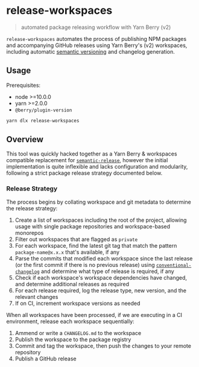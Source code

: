 # release-workspaces

> automated package releasing workflow with Yarn Berry (v2)

`release-workspaces` automates the process of publishing NPM packages and
accompanying GitHub releases using Yarn Berry's (v2) workspaces, including
automatic [semantic versioning](http://semver.org/) and changelog generation.

## Usage

Prerequisites:

- node >=10.0.0
- yarn >=2.0.0
- `@berry/plugin-version`

```sh
yarn dlx release-workspaces
```

## Overview

This tool was quickly hacked together as a Yarn Berry & workspaces compatible
replacement for
[`semantic-release`](https://github.com/semantic-release/semantic-release),
however the initial implementation is quite inflexible and lacks configuration
and modularity, following a strict package release strategy documented below.

### Release Strategy

The process begins by collating workspace and git metadata to determine the
release strategy:

1. Create a list of workspaces including the root of the project, allowing usage
   with single package repositories and workspace-based monorepos
2. Filter out workspaces that are flagged as `private`
3. For each workspace, find the latest git tag that match the pattern
   `package-name@x.x.x` that's available, if any
4. Parse the commits that modified each workspace since the last release (or the
   first commit if there is no previous release) using
   [`conventional-changelog`](https://github.com/conventional-changelog/conventional-changelog)
   and determine what type of release is required, if any
5. Check if each workspace's workspace dependencies have changed, and determine
   additional releases as required
6. For each release required, log the release type, new version, and the
   relevant changes
7. If on CI, increment workspace versions as needed

When all workspaces have been processed, if we are executing in a CI
environment, release each workspace sequentially:

1. Ammend or write a `CHANGELOG.md` to the workspace
2. Publish the workspace to the package registry
3. Commit and tag the workspace, then push the changes to your remote repository
4. Publish a GitHub release
